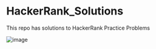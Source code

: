 # HackerRank_Solutions
This repo has solutions to HackerRank Practice Problems
<!--
![image](https://user-images.githubusercontent.com/65964632/139678852-4d8e57c7-627e-498d-8e88-a2bbbf7d5dcf.png)
-->
![image](https://user-images.githubusercontent.com/65964632/142723034-256aa167-daee-4554-9936-2c990480befb.png)
